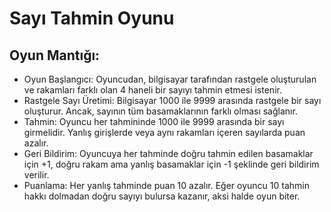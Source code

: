 # Sayı Tahmin Oyunu
## Oyun Mantığı:
- Oyun Başlangıcı: Oyuncudan, bilgisayar tarafından rastgele oluşturulan ve rakamları farklı olan 4 haneli bir sayıyı tahmin etmesi istenir.
- Rastgele Sayı Üretimi: Bilgisayar 1000 ile 9999 arasında rastgele bir sayı oluşturur. Ancak, sayının tüm basamaklarının farklı olması sağlanır.
- Tahmin: Oyuncu her tahmininde 1000 ile 9999 arasında bir sayı girmelidir. Yanlış girişlerde veya aynı rakamları içeren sayılarda puan azalır.
- Geri Bildirim: Oyuncuya her tahminde doğru tahmin edilen basamaklar için +1, doğru rakam ama yanlış basamaklar için -1 şeklinde geri bildirim verilir.
- Puanlama: Her yanlış tahminde puan 10 azalır. Eğer oyuncu 10 tahmin hakkı dolmadan doğru sayıyı bulursa kazanır, aksi halde oyun biter.